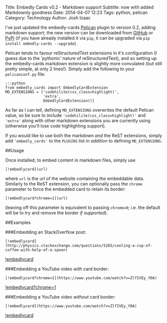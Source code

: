 Title: Embedly Cards v0.2 - Markdown support
Subtitle: now with added Markdownly goodness
Date: 2014-04-07 12:23
Tags: python, pelican
Category: Technology
Author: Josh Izaac

I've just updated the embedly-cards [Pelican](http://getpelican.com) plugin to version 0.2, adding markdown support; the new version can be downloaded from [GitHub](http://github.com/josh146/embedly_cards) or [PyPi](https://pypi.python.org/pypi/embedly_cards) (if you have already installed it via `pip`, it can be upgraded via `pip install embedly-cards --upgrade`).

Pelican tends to favour reStructuredText extensions in it's configuration (I guess due to the 'pythonic' nature of reStructuredText), and so setting up the embedly-cards markdown extension is slightly more convulated (but still pretty simple, at only 2 lines!). Simply add the following to your `pelicanconf.py` file:

	:::python
	from embedly_cards import EmbedlyCardExtension
	MD_EXTENSIONS = ['codehilite(css_class=highlight)',
	                 'extra',
	                 EmbedlyCardExtension()]

As far as I can tell, defining `MD_EXTENSIONS` overwrites the default Pelican value, so be sure to include `'codehilite(css_class=highlight)'` and `'extra'` along with other markdown extensions you are currently using (otherwise you'll lose code highlighting support).

If you would like to use both the markdown *and* the ReST extensions, simply add `'embedly_cards'` to the `PLUGINS` list *in addition* to defining `MD_EXTENSIONS`.

##Usage

Once installed, to embed content in markdown files, simply use

	[!embedlycard](url)

where `url` is the url of the website containing the embeddable data. Similarly to the ReST extension, you can optionally pass the `chrome` parameter to force the embedded card to retain its border:

	[!embedlycard?chrome=1](url)

(leaving off this parameter is equivalent to passing `chrome=0`; i.e. the default will be to try and remove the border *if supported*).

##Examples

###Embedding an StackOverflow post:

	[!embedlycard](http://physics.stackexchange.com/questions/5265/cooling-a-cup-of-coffee-with-help-of-a-spoon)

[!embedlycard](http://physics.stackexchange.com/questions/5265/cooling-a-cup-of-coffee-with-help-of-a-spoon)


###Embedding a YouTube video *with* card border:

	[!embedlycard?chrome=1](https://www.youtube.com/watch?v=ZlfIVEy_YOA)

[!embedlycard?chrome=1](https://www.youtube.com/watch?v=ZlfIVEy_YOA)


###Embedding a YouTube video *without* card border:

	[!embedlycard](https://www.youtube.com/watch?v=ZlfIVEy_YOA)

[!embedlycard](https://www.youtube.com/watch?v=ZlfIVEy_YOA)


